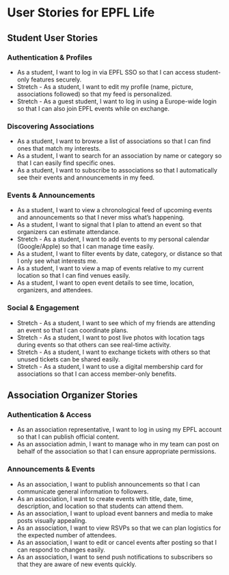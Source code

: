 # User Stories for EPFL Life

## Student User Stories

### Authentication & Profiles
- As a student, I want to log in via EPFL SSO so that I can access student-only features securely.
- Stretch - As a student, I want to edit my profile (name, picture, associations followed) so that my feed is personalized.
- Stretch - As a guest student, I want to log in using a Europe-wide login so that I can also join EPFL events while on exchange.

### Discovering Associations
- As a student, I want to browse a list of associations so that I can find ones that match my interests.
- As a student, I want to search for an association by name or category so that I can easily find specific ones.
- As a student, I want to subscribe to associations so that I automatically see their events and announcements in my feed.

### Events & Announcements
- As a student, I want to view a chronological feed of upcoming events and announcements so that I never miss what’s happening.
- As a student, I want to signal that I plan to attend an event so that organizers can estimate attendance.
- Stretch - As a student, I want to add events to my personal calendar (Google/Apple) so that I can manage time easily.
- As a student, I want to filter events by date, category, or distance so that I only see what interests me.
- As a student, I want to view a map of events relative to my current location so that I can find venues easily.
- As a student, I want to open event details to see time, location, organizers, and attendees.

### Social & Engagement
- Stretch - As a student, I want to see which of my friends are attending an event so that I can coordinate plans.
- Stretch - As a student, I want to post live photos with location tags during events so that others can see real-time activity.
- Stretch - As a student, I want to exchange tickets with others so that unused tickets can be shared easily.
- Stretch - As a student, I want to use a digital membership card for associations so that I can access member-only benefits.


## Association Organizer Stories

### Authentication & Access
- As an association representative, I want to log in using my EPFL account so that I can publish official content.
- As an association admin, I want to manage who in my team can post on behalf of the association so that I can ensure appropriate permissions.

### Announcements & Events
- As an association, I want to publish announcements so that I can communicate general information to followers.
- As an association, I want to create events with title, date, time, description, and location so that students can attend them.
- As an association, I want to upload event banners and media to make posts visually appealing.
- As an association, I want to view RSVPs so that we can plan logistics for the expected number of attendees.
- As an association, I want to edit or cancel events after posting so that I can respond to changes easily.
- As an association, I want to send push notifications to subscribers so that they are aware of new events quickly.